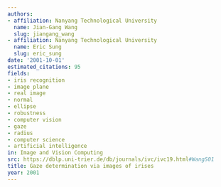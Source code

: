 ```yaml
---
authors:
- affiliation: Nanyang Technological University
  name: Jian-Gang Wang
  slug: jiangang_wang
- affiliation: Nanyang Technological University
  name: Eric Sung
  slug: eric_sung
date: '2001-10-01'
estimated_citations: 95
fields:
- iris recognition
- image plane
- real image
- normal
- ellipse
- robustness
- computer vision
- gaze
- radius
- computer science
- artificial intelligence
in: Image and Vision Computing
src: https://dblp.uni-trier.de/db/journals/ivc/ivc19.html#WangS01
title: Gaze determination via images of irises
year: 2001
---
```

